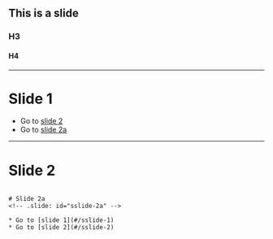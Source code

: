 ## This is a slide

### H3

#### H4

---
<!-- .slide: id="sslide-1" -->

# Slide 1

* Go to [slide 2](#/sslide-2)
* Go to [slide 2a](#/sslide-2a)

---

# Slide 2
<!-- .slide: id="sslide-2" -->

~~~

# Slide 2a
<!-- .slide: id="sslide-2a" -->

* Go to [slide 1](#/sslide-1)
* Go to [slide 2](#/sslide-2)

